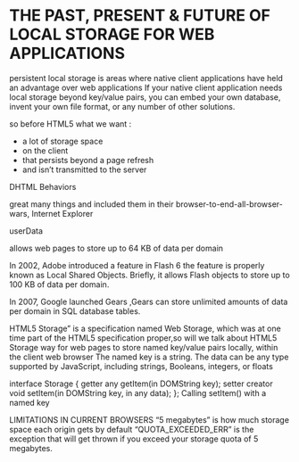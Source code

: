 # THE PAST, PRESENT & FUTURE OF LOCAL STORAGE FOR WEB APPLICATIONS

persistent local storage is areas where native client applications have held an advantage over web applications
If your native client application needs local storage beyond key/value pairs, you can embed your own database, 
invent your own file format, or any number of other solutions.

so before HTML5 what we want :
+ a lot of storage space
+ on the client
+ that persists beyond a page refresh
+ and isn’t transmitted to the server

DHTML Behaviors 

great many things and included them in their browser-to-end-all-browser-wars, Internet Explorer

userData

allows web pages to store up to 64 KB of data per domain

In 2002, Adobe introduced a feature in Flash 6 the feature is properly known as Local Shared Objects. Briefly, it allows Flash objects 
to store up to 100 KB of data per domain.

In 2007, Google launched Gears ,Gears can store unlimited amounts of data per domain in SQL database tables.

HTML5 Storage” is a specification named Web Storage, which was at one time part of the HTML5 specification proper,so 
will we talk about HTML5 Storage way for web pages to store named key/value pairs locally, within the client web browser
The named key is a string. The data can be any type supported by JavaScript, including strings, Booleans, integers, or floats

interface Storage {
  getter any getItem(in DOMString key);
  setter creator void setItem(in DOMString key, in any data);
};
Calling setItem() with a named key

LIMITATIONS IN CURRENT BROWSERS
“5 megabytes” is how much storage space each origin gets by default
“QUOTA_EXCEEDED_ERR” is the exception that will get thrown if you exceed your storage quota of 5 megabytes. 

